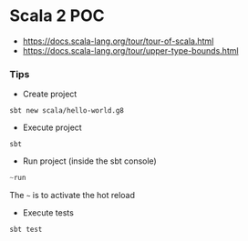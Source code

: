 # Scala 2 POC

- https://docs.scala-lang.org/tour/tour-of-scala.html
- https://docs.scala-lang.org/tour/upper-type-bounds.html

### Tips

* Create project
```
sbt new scala/hello-world.g8
```

* Execute project
```
sbt
```

* Run project (inside the sbt console)
```sbt
~run
```
The `~` is to activate the hot reload

* Execute tests
```
sbt test
```